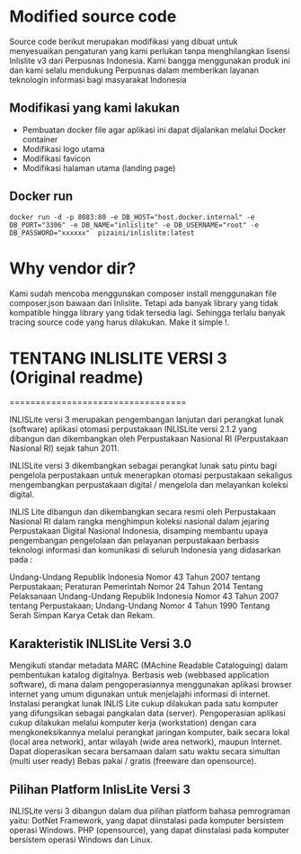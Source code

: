 # Modified source code
Source code berikut merupakan modifikasi yang dibuat untuk menyesuaikan pengaturan yang kami perlukan tanpa 
menghilangkan lisensi Inlislite v3 dari Perpusnas Indonesia. Kami bangga menggunakan produk ini dan kami selalu mendukung Perpusnas dalam memberikan layanan teknologin informasi bagi masyarakat Indonesia

## Modifikasi yang kami lakukan
* Pembuatan docker file agar aplikasi ini dapat dijalankan melalui Docker container
* Modifikasi logo utama
* Modifikasi favicon
* Modifikasi halaman utama (landing page)

## Docker run
```shell
docker run -d -p 8083:80 -e DB_HOST="host.docker.internal" -e DB_PORT="3306" -e DB_NAME="inlislite" -e DB_USERNAME="root" -e DB_PASSWORD="xxxxxx"  pizaini/inlislite:latest
```

# Why vendor dir?
Kami sudah mencoba menggunakan composer install menggunakan file composer.json bawaan dari Inlislite. Tetapi ada banyak library yang tidak kompatible hingga library yang tidak tersedia lagi. Sehingga terlalu banyak tracing source code yang harus dilakukan. Make it simple !.

# TENTANG INLISLITE VERSI 3 (Original readme)
==================================

INLISLite versi 3 merupakan pengembangan lanjutan dari perangkat lunak (software) aplikasi otomasi perpustakaan INLISLite versi 2.1.2 yang dibangun dan dikembangkan oleh Perpustakaan Nasional RI (Perpustakaan Nasional RI) sejak tahun 2011.

INLISLite versi 3 dikembangkan sebagai perangkat lunak satu pintu bagi pengelola perpustakaan untuk menerapkan otomasi perpustakaan sekaligus mengembangkan perpustakaan digital / mengelola dan melayankan koleksi digital.

INLIS Lite dibangun dan dikembangkan secara resmi oleh Perpustakaan Nasional RI dalam rangka menghimpun koleksi nasional dalam jejaring Perpustakaan Digital Nasional Indonesia, disamping membantu upaya pengembangan pengelolaan dan pelayanan perpustakaan berbasis teknologi informasi dan komunikasi di seluruh Indonesia yang didasarkan pada :

Undang-Undang Republik Indonesia Nomor 43 Tahun 2007 tentang Perpustakaan;
Peraturan Pemerintah Nomor 24 Tahun 2014 Tentang Pelaksanaan Undang-Undang Republik Indonesia Nomor 43 Tahun 2007 tentang Perpustakaan;
Undang-Undang Nomor 4 Tahun 1990 Tentang Serah Simpan Karya Cetak dan Rekam.

## Karakteristik INLISLite Versi 3.0
Mengikuti standar metadata MARC (MAchine Readable Cataloguing) dalam pembentukan katalog digitalnya.
Berbasis web (webbased application software), di mana dalam pengoperasiannya menggunakan aplikasi browser internet yang umum digunakan untuk menjelajahi informasi di internet.
Instalasi perangkat lunak INLIS Lite cukup dilakukan pada satu komputer yang difungsikan sebagai pangkalan data (server). Pengoperasian aplikasi cukup dilakukan melalui komputer kerja (workstation) dengan cara mengkoneksikannya melalui perangkat jaringan komputer, baik secara lokal (local area network), antar wilayah (wide area network), maupun Internet.
Dapat dioperasikan secara bersamaan dalam satu waktu secara simultan (multi user ready)
Bebas pakai / gratis (freeware dan opensource).

## Pilihan Platform InlisLite Versi 3
INLISLite versi 3 dibangun dalam dua pilihan platform bahasa pemrograman yaitu:
DotNet Framework, yang dapat diinstalasi pada komputer bersistem operasi Windows.
PHP (opensource), yang dapat diinstalasi pada komputer bersistem operasi Windows dan Linux.

